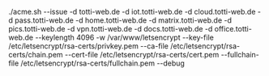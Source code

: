 ./acme.sh --issue -d totti-web.de -d iot.totti-web.de -d cloud.totti-web.de -d pass.totti-web.de -d home.totti-web.de -d matrix.totti-web.de -d pics.totti-web.de -d vpn.totti-web.de -d docs.totti-web.de -d office.totti-web.de --keylength 4096 -w /var/www/letsencrypt --key-file /etc/letsencrypt/rsa-certs/privkey.pem --ca-file /etc/letsencrypt/rsa-certs/chain.pem --cert-file /etc/letsencrypt/rsa-certs/cert.pem --fullchain-file /etc/letsencrypt/rsa-certs/fullchain.pem --debug

